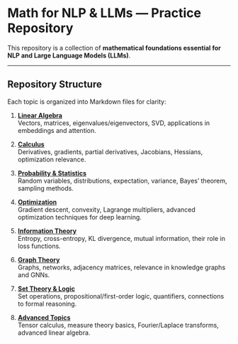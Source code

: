 # Math for NLP & LLMs — Practice Repository

This repository is a collection of **mathematical foundations essential for NLP and Large Language Models (LLMs)**.  

---

## Repository Structure

Each topic is organized into Markdown files for clarity:

1. **[Linear Algebra](1.%20LinearAlgebra.md)**  
   Vectors, matrices, eigenvalues/eigenvectors, SVD, applications in embeddings and attention.

2. **[Calculus](2.%20Calculus.md)**  
   Derivatives, gradients, partial derivatives, Jacobians, Hessians, optimization relevance.

3. **[Probability & Statistics](3.%20ProbabilityandStatistics.md)**  
   Random variables, distributions, expectation, variance, Bayes’ theorem, sampling methods.

4. **[Optimization](4.%20Optimization.md)**  
   Gradient descent, convexity, Lagrange multipliers, advanced optimization techniques for deep learning.

5. **[Information Theory](5.%20InformationTheory.md)**  
   Entropy, cross-entropy, KL divergence, mutual information, their role in loss functions.

6. **[Graph Theory](6.%20GraphTheory.md)**  
   Graphs, networks, adjacency matrices, relevance in knowledge graphs and GNNs.

7. **[Set Theory & Logic](7.%20SetTheory&Logic.md)**  
   Set operations, propositional/first-order logic, quantifiers, connections to formal reasoning.

8. **[Advanced Topics](8.%20AdvancedTopics.md)**  
   Tensor calculus, measure theory basics, Fourier/Laplace transforms, advanced linear algebra.
